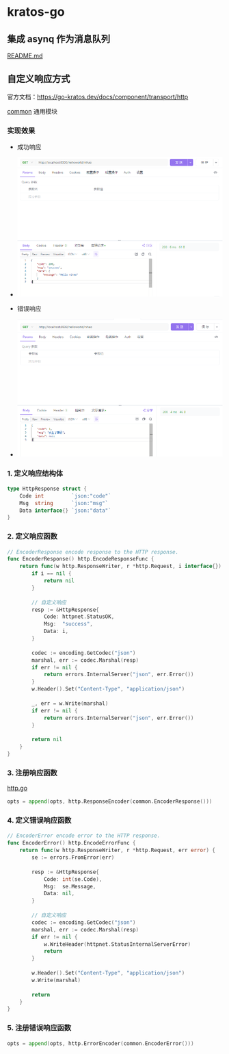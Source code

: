 # kratos-go

## 集成 asynq 作为消息队列

[README.md](internal%2Fserver%2FREADME.md)

## 自定义响应方式

官方文档：https://go-kratos.dev/docs/component/transport/http

[common](common) 通用模块

### 实现效果

- 成功响应
- ![img.png](assets/img.png)

- 错误响应
- ![img_1.png](assets/img_1.png)

### 1. 定义响应结构体

```go
type HttpResponse struct {
    Code int         `json:"code"`
    Msg  string      `json:"msg"`
    Data interface{} `json:"data"`
}
```

### 2. 定义响应函数

```go
// EncoderResponse encode response to the HTTP response.
func EncoderResponse() http.EncodeResponseFunc {
	return func(w http.ResponseWriter, r *http.Request, i interface{}) (err error) {
		if i == nil {
			return nil
		}

		// 自定义响应
		resp := &HttpResponse{
			Code: httpnet.StatusOK,
			Msg:  "success",
			Data: i,
		}

		codec := encoding.GetCodec("json")
		marshal, err := codec.Marshal(resp)
		if err != nil {
			return errors.InternalServer("json", err.Error())
		}
		w.Header().Set("Content-Type", "application/json")

		_, err = w.Write(marshal)
		if err != nil {
			return errors.InternalServer("json", err.Error())
		}

		return nil
	}
}
```

### 3. 注册响应函数

[http.go](internal%2Fserver%2Fhttp.go)

```go
opts = append(opts, http.ResponseEncoder(common.EncoderResponse()))
```

### 4. 定义错误响应函数

```go
// EncoderError encode error to the HTTP response.
func EncoderError() http.EncodeErrorFunc {
	return func(w http.ResponseWriter, r *http.Request, err error) {
		se := errors.FromError(err)

		resp := &HttpResponse{
			Code: int(se.Code),
			Msg:  se.Message,
			Data: nil,
		}

		// 自定义响应
		codec := encoding.GetCodec("json")
		marshal, err := codec.Marshal(resp)
		if err != nil {
			w.WriteHeader(httpnet.StatusInternalServerError)
			return
		}

		w.Header().Set("Content-Type", "application/json")
		w.Write(marshal)

		return
	}
}
```

### 5. 注册错误响应函数

```go
opts = append(opts, http.ErrorEncoder(common.EncoderError()))
```